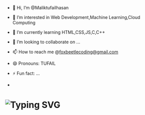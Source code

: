 - 👋 Hi, I’m @Maliktufailhasan
- 👀 I’m interested in Web Development,Machine Learning,Cloud Computing
- 🌱 I’m currently learning HTML,CSS,JS,C,C++
- 💞️ I’m looking to collaborate on ...
- 📫 How to reach me @foxbeetlecoding@gmail.com
- 😄 Pronouns: TUFAIL
- ⚡ Fun fact: ...

- <div align="center">
<h1>
<img src="https://readme-typing-svg.herokuapp.com?font=Jetbrains+mono&size=40&duration=3000&color=33FF33&center=true&vCenter=true&width=435&lines=Hello,+I'm+[Malik Tufail Hasan];Welcome+to+my+GitHub!" alt="Typing SVG" />
</h1>
</div>

<!---
Maliktufailhasan/Maliktufailhasan is a ✨ special ✨ repository because its `README.md` (this file) appears on your GitHub profile.
You can click the Preview link to take a look at your changes.
--->
